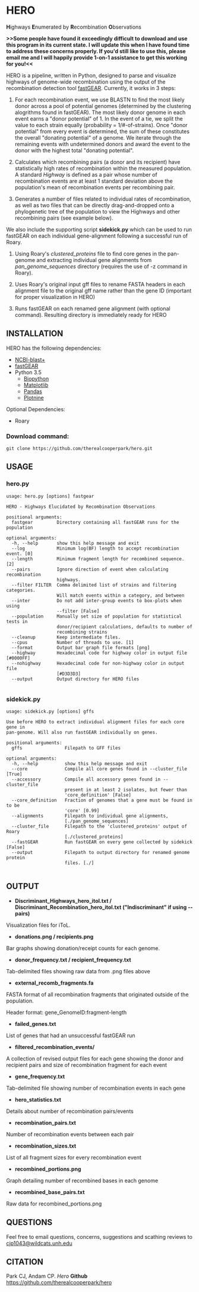 # HERO
**H**ighways **E**numerated by **R**ecombination **O**bservations

**>>Some people have found it exceedingly difficult to download and use this program in its current state. I will update this when I have found time to address these concerns properly. If you'd still like to use this, please email me and I will happily provide 1-on-1 assistance to get this working for you!<<**


HERO is a pipeline, written in Python, designed to parse and visualize highways of genome-wide recombination using the output of the recombination detection tool [fastGEAR](https://mostowylab.com/news/fastgear?rq=fastgear). Currently, it works in 3 steps:

1) For each recombination event, we use BLASTN to find the most likely donor across a pool of potential genomes (determined by the clustering alogrithms found in fastGEAR). The most likely donor genome in each event earns a "donor potential" of 1. In the event of a tie, we split the value to each strain equally (probability = 1/#-of-strains). Once "donor potential" from every event is determined, the sum of these constitutes the overall "donating potential" of a genome. We iterate through the remaining events with undetermined donors and award the event to the donor with the highest total "donating potential".

2) Calculates which recombining pairs (a donor and its recipient) have statistically high rates of recombination within the measured population. A standard *Highway* is defined as a pair whose number of recombination events are at least 1 standard deviation above the population's mean of recombination events per recombining pair.

3) Generates a number of files related to individual rates of recombination, as well as two files that can be directly drag-and-dropped onto a phylogenetic tree of the population to view the Highways and other recombining pairs (see example below).


We also include the supporting script **sidekick.py** which can be used to run fastGEAR on each individual gene-alignment following a successful run of Roary.

1) Using Roary's *clustered_proteins* file to find core genes in the pan-genome and extracting individual gene alignments from *pan_genome_sequences* directory (requires the use of -z command in Roary). 

2) Uses Roary's original input gff files to rename FASTA headers in each alignment file to the original gff name rather than the gene ID (important for proper visualization in HERO)

3) Runs fastGEAR on each renamed gene alignment (with optional command). Resulting directory is immediately ready for HERO


## INSTALLATION
HERO has the following dependencies:
- [NCBI-blast+](https://blast.ncbi.nlm.nih.gov/Blast.cgi?PAGE_TYPE=BlastDocs&DOC_TYPE=Download)
- [fastGEAR](https://mostowylab.com/news/fastgear)
- Python 3.5
	- [Biopython](https://biopython.org/wiki/Download)
	- [Matplotlib](https://matplotlib.org/)
	- [Pandas](https://pandas.pydata.org/)
	- [Plotnine](https://plotnine.readthedocs.io/en/stable/)

Optional Dependencies:
- Roary

### Download command:
`git clone https://github.com/therealcooperpark/hero.git`

## USAGE

### hero.py

```
usage: hero.py [options] fastgear

HERO - Highways Elucidated by Recombination Observations

positional arguments:
  fastgear         Directory containing all fastGEAR runs for the population

optional arguments:
  -h, --help       show this help message and exit
  --log            Minimum log(BF) length to accept recombination event. [0]
  --length         Minimum fragment length for recombined sequence. [2]
  --pairs          Ignore direction of event when calculating recombination
                   highways.
  --filter FILTER  Comma delimited list of strains and filtering categories.
                   Will match events within a category, and between
  --inter          Do not add inter-group events to box-plots when using
                   --filter [False]
  --population     Manually set size of population for statistical tests in
                   donor/recipient calculations, defaults to number of
                   recombining strains
  --cleanup        Keep intermediate files.
  --cpus           Number of threads to use. [1]
  --format         Output bar graph file formats [png]
  --highway        Hexadecimal code for highway color in output file [#0000FF]
  --nohighway      Hexadecimal code for non-highway color in output file
                   [#D3D3D3]
  --output         Output directory for HERO files
  
```

### sidekick.py
```
usage: sidekick.py [options] gffs

Use before HERO to extract individual alignment files for each core gene in
pan-genome. Will also run fastGEAR individually on genes.

positional arguments:
  gffs                Filepath to GFF files

optional arguments:
  -h, --help          show this help message and exit
  --core              Compile all core genes found in --cluster_file [True]
  --accessory         Compile all accessory genes found in --cluster_file
                      present in at least 2 isolates, but fewer than
                      'core_definition' [False]
  --core_definition   Fraction of genomes that a gene must be found in to be
                      'core' [0.99]
  --alignments        Filepath to individual gene alignments,
                      [./pan_genome_sequences]
  --cluster_file      Filepath to the 'clustered_proteins' output of Roary
                      [./clustered_proteins]
  --fastGEAR          Run fastGEAR on every gene collected by sidekick [False]
  --output            Filepath to output directory for renamed genome protein
                      files. [./]
		      
```

## OUTPUT

- **Discriminant_Highways_hero_itol.txt / Discriminant_Recombination_hero_itol.txt ("Indiscriminant" if using --pairs)**

Visualization files for iToL.

- **donations.png / recipients.png**

Bar graphs showing donation/receipt counts for each genome.

- **donor_frequency.txt / recipient_frequency.txt**

Tab-delimited files showing raw data from .png files above

- **external_recomb_fragments.fa**

FASTA format of all recombination fragments that originated outside of the population.

Header format: gene_GenomeID:fragment-length

- **failed_genes.txt**

List of genes that had an unsuccessful fastGEAR run

- **filtered_recombination_events/**

A collection of revised output files for each gene showing the donor and recipient pairs and size of recombination fragment for each event

- **gene_frequency.txt**

Tab-delimited file showing number of recombination events in each gene

- **hero_statistics.txt**

Details about number of recombination pairs/events

- **recombination_pairs.txt**

Number of recombination events between each pair

- **recombination_sizes.txt**

List of all fragment sizes for every recombination event

- **recombined_portions.png**

Graph detailing number of recombined bases in each genome

- **recombined_base_pairs.txt**

Raw data for recombined_portions.png


## QUESTIONS
Feel free to email questions, concerns, suggestions and scathing reviews to cjp1043@wildcats.unh.edu

## CITATION
Park CJ, Andam CP. *Hero* **Github** https://github.com/therealcooperpark/hero


